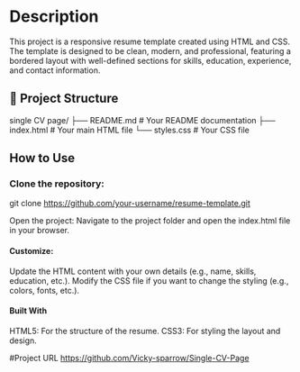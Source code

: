 # Description
This project is a responsive resume template created using HTML and CSS. The template is designed to be clean, modern, and professional, featuring a bordered layout with well-defined sections for skills, education, experience, and contact information.

## 📂 Project Structure  
single CV page/
├── README.md     # Your README documentation
├── index.html    # Your main HTML file
└── styles.css    # Your CSS file

## How to Use
### Clone the repository:
git clone https://github.com/your-username/resume-template.git

Open the project:
Navigate to the project folder and open the index.html file in your browser.

#### Customize:

Update the HTML content with your own details (e.g., name, skills, education, etc.).
Modify the CSS file if you want to change the styling (e.g., colors, fonts, etc.).

#### Built With
HTML5: For the structure of the resume.
CSS3: For styling the layout and design.

#Project URL
https://github.com/Vicky-sparrow/Single-CV-Page
